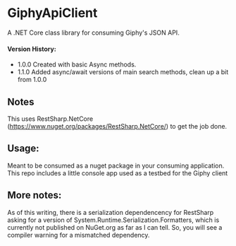 # GiphyApiClient
A .NET Core class library for consuming Giphy's JSON API. 

#### Version History:
* 1.0.0 Created with basic Async methods.
* 1.1.0 Added async/await versions of main search methods, clean up a bit from 1.0.0

## Notes
This uses RestSharp.NetCore (https://www.nuget.org/packages/RestSharp.NetCore/) to get the job done.   

## Usage:
Meant to be consumed as a nuget package in your consuming application. 
This repo includes a little console app used as a testbed for the Giphy client 

## More notes:
As of this writing, there is a serialization dependencency for RestSharp asking for a version of System.Runtime.Serialization.Formatters, which is currently not published on NuGet.org as far as I can tell. So, you will see a compiler warning for a mismatched dependency.
